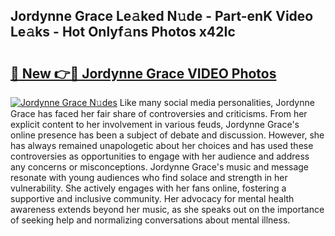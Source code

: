 ## Jordynne Grace Le𝚊ked N𝚞de - Part-enK Video Le𝚊ks - Hot Onlyf𝚊ns Photos x42Ic

# <h2><a href="http://ab5357.deff.icu/?id=Jordynne+Grace">🔗 New 👉🔴 Jordynne Grace VIDEO Photos</a></h2>

[![Jordynne Grace N𝚞des](https://i.imgur.com/rIISA9y.gif)](http://ab5357.deff.icu/?id=Jordynne+Grace)
Like many social media personalities, Jordynne Grace has faced her fair share of controversies and criticisms. From her explicit content to her involvement in various feuds, Jordynne Grace's online presence has been a subject of debate and discussion. However, she has always remained unapologetic about her choices and has used these controversies as opportunities to engage with her audience and address any concerns or misconceptions. Jordynne Grace's music and message resonate with young audiences who find solace and strength in her vulnerability. She actively engages with her fans online, fostering a supportive and inclusive community. Her advocacy for mental health awareness extends beyond her music, as she speaks out on the importance of seeking help and normalizing conversations about mental illness.
